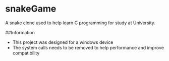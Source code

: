 # snakeGame
A snake clone used to help learn C programming for study at University.

##Information
- This project was designed for a windows device
- The system calls needs to be removed to help performance and improve compatibility
